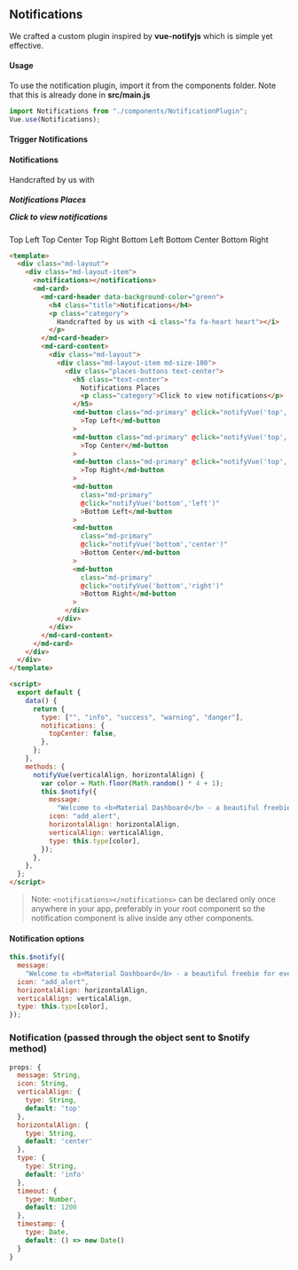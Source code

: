 ## Notifications

<script>
module.exports = {
  data () {
    return {
      type: ['', 'info', 'success', 'warning', 'danger'],
      notifications: {
        topCenter: false
      }
    }
  },
  methods: {
    notifyVue (verticalAlign, horizontalAlign) {
      var color = Math.floor((Math.random() * 4) + 1)
      this.$notify(
        {
          message: 'Welcome to <b>Material Dashboard</b> - a beautiful freebie for every web developer.',
          icon: 'add_alert',
          horizontalAlign: horizontalAlign,
          verticalAlign: verticalAlign,
          type: this.type[color]
        })
    }
  }
}
</script>

We crafted a custom plugin inspired by **vue-notifyjs** which is simple yet effective.

#### Usage

To use the notification plugin, import it from the components folder. Note that this is already done in **src/main.js**

```js
import Notifications from "./components/NotificationPlugin";
Vue.use(Notifications);
```

#### Trigger Notifications

<md-card>
  <md-card-header data-background-color="green">
    <h4 class="title">Notifications</h4>
    <p class="category">Handcrafted by us with <i class="fa fa-heart heart"></i></p>
  </md-card-header>
  <md-card-content>
    <div class="md-layout">
      <div class="md-layout-item md-size-100">
        <div class="places-buttons text-center">
          <h5 class="text-center">Notifications Places
            <p class="category">Click to view notifications</p>
          </h5>
          <md-button class="md-primary" @click="notifyVue('top','left')">Top Left</md-button>
          <md-button class="md-primary" @click="notifyVue('top','center')">Top Center</md-button>
          <md-button class="md-primary" @click="notifyVue('top','right')">Top Right</md-button>
          <md-button class="md-primary" @click="notifyVue('bottom','left')">Bottom Left</md-button>
          <md-button class="md-primary" @click="notifyVue('bottom','center')">Bottom Center</md-button>
          <md-button class="md-primary" @click="notifyVue('bottom','right')">Bottom Right</md-button>
        </div>
      </div>
    </div>
  </md-card-content>
</md-card>

```html
<template>
  <div class="md-layout">
    <div class="md-layout-item">
      <notifications></notifications>
      <md-card>
        <md-card-header data-background-color="green">
          <h4 class="title">Notifications</h4>
          <p class="category">
            Handcrafted by us with <i class="fa fa-heart heart"></i>
          </p>
        </md-card-header>
        <md-card-content>
          <div class="md-layout">
            <div class="md-layout-item md-size-100">
              <div class="places-buttons text-center">
                <h5 class="text-center">
                  Notifications Places
                  <p class="category">Click to view notifications</p>
                </h5>
                <md-button class="md-primary" @click="notifyVue('top','left')"
                  >Top Left</md-button
                >
                <md-button class="md-primary" @click="notifyVue('top','center')"
                  >Top Center</md-button
                >
                <md-button class="md-primary" @click="notifyVue('top','right')"
                  >Top Right</md-button
                >
                <md-button
                  class="md-primary"
                  @click="notifyVue('bottom','left')"
                  >Bottom Left</md-button
                >
                <md-button
                  class="md-primary"
                  @click="notifyVue('bottom','center')"
                  >Bottom Center</md-button
                >
                <md-button
                  class="md-primary"
                  @click="notifyVue('bottom','right')"
                  >Bottom Right</md-button
                >
              </div>
            </div>
          </div>
        </md-card-content>
      </md-card>
    </div>
  </div>
</template>

<script>
  export default {
    data() {
      return {
        type: ["", "info", "success", "warning", "danger"],
        notifications: {
          topCenter: false,
        },
      };
    },
    methods: {
      notifyVue(verticalAlign, horizontalAlign) {
        var color = Math.floor(Math.random() * 4 + 1);
        this.$notify({
          message:
            "Welcome to <b>Material Dashboard</b> - a beautiful freebie for every web developer.",
          icon: "add_alert",
          horizontalAlign: horizontalAlign,
          verticalAlign: verticalAlign,
          type: this.type[color],
        });
      },
    },
  };
</script>
```

> Note: `<notifications></notifications>` can be declared only once anywhere in your app, preferably in your root component so the notification component is alive inside any other components.

#### Notification options

```js
this.$notify({
  message:
    "Welcome to <b>Material Dashboard</b> - a beautiful freebie for every web developer.",
  icon: "add_alert",
  horizontalAlign: horizontalAlign,
  verticalAlign: verticalAlign,
  type: this.type[color],
});
```

### Notification (passed through the object sent to **$notify** method)

```js
props: {
  message: String,
  icon: String,
  verticalAlign: {
    type: String,
    default: 'top'
  },
  horizontalAlign: {
    type: String,
    default: 'center'
  },
  type: {
    type: String,
    default: 'info'
  },
  timeout: {
    type: Number,
    default: 1200
  },
  timestamp: {
    type: Date,
    default: () => new Date()
  }
}
```
